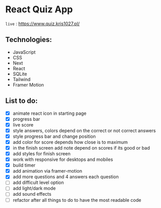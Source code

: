 # React Quiz App

`live` : <https://www.quiz.kris1027.pl/>

## Technologies:

- JavaScript
- CSS
- Next
- React
- SQLite
- Tailwind
- Framer Motion

## List to do:

- [x] animate react icon in starting page
- [x] progress bar
- [x] live score
- [x] style answers, colors depend on the correct or not correct answers
- [x] style progress bar and change position
- [x] add color for score depends how close is to maximum
- [x] in the finish screen add note depend on scores if its good or bad
- [x] add styles for finish screen
- [x] work with responsive for desktops and mobiles
- [x] build timer
- [x] add animation via framer-motion
- [x] add more questions and 4 answers each question
- [ ] add difficult level option
- [ ] add light/dark mode
- [ ] add sound effects
- [ ] refactor after all things to do to have the most readable code
